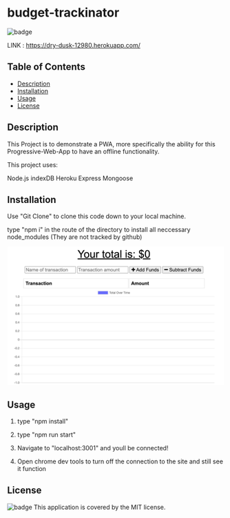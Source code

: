 # budget-trackinator

![badge](https://img.shields.io/badge/license-MIT-brightgreen)<br />

LINK : https://dry-dusk-12980.herokuapp.com/

## Table of Contents
- [Description](#description)
- [Installation](#installation)
- [Usage](#usage)
- [License](#license)
    
## Description

This Project is to demonstrate a PWA, more specifically the ability for this Progressive-Web-App to have an offline functionality.

This project uses:

Node.js
indexDB
Heroku
Express
Mongoose

## Installation

Use "Git Clone" to clone this code down to your local machine.

type "npm i" in the route of the directory to install all neccessary node_modules (They are not tracked by github)

![Screenshot](/readme-assets/web.png)

## Usage

1. type "npm install"

2. type "npm run start"

3. Navigate to "localhost:3001" and youll be connected!

4. Open chrome dev tools to turn off the connection to the site and still see it function

## License

![badge](https://img.shields.io/badge/license-MIT-brightgreen)
This application is covered by the MIT license. 